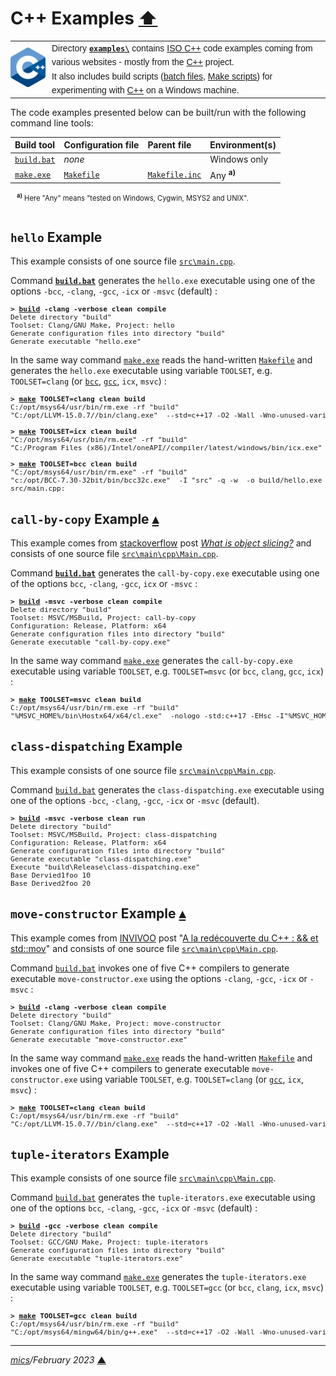 # <span id="top">C++ Examples</span> <span style="size:30%;"><a href="../README.md">⬆</a></span>

<table style="font-family:Helvetica,Arial;line-height:1.6;">
  <tr>
  <td style="border:0;padding:0 10px 0 0;min-width:25%;"><a href="https://isocpp.org/" rel="external"><img src="../docs/images/cpp_logo.png" width="100" alt="C++ project"/></a></td>
  <td style="border:0;padding:0;vertical-align:text-top;">Directory <a href="."><strong><code>examples\</code></strong></a> contains <a href="https://isocpp.org/" rel="external" title="ISO C++">ISO C++</a> code examples coming from various websites - mostly from the <a href="https://isocpp.org/" rel="external" title="ISO C++">C++</a> project.<br/>
  It also includes build scripts (<a href="https://en.wikibooks.org/wiki/Windows_Batch_Scripting" rel="external">batch files</a>, <a href="https://makefiletutorial.com/" rel="external">Make scripts</a>) for experimenting with <a href="https://isocpp.org/" rel="external">C++</a> on a Windows machine.
  </td>
  </tr>
</table>

The code examples presented below can be built/run with the following command line tools:

| Build&nbsp;tool | Configuration file | Parent file | Environment(s) |
|:----------------|:-------------------|:------------|:---------------|
| [`build.bat`](./hello/build.bat) | *none* | &nbsp; | Windows only |
| [`make.exe`][make_cli] | [`Makefile`](./hello/Makefile) | [`Makefile.inc`](./Makefile.inc) | Any <sup><b>a)</b></sup> |
<div style="margin:0 0 0 10px;font-size:80%;">
<sup><b>a)</b></sup> Here "Any" means "tested on Windows, Cygwin, MSYS2 and UNIX".<br/>&nbsp;
</div>

## <span id="hello">`hello` Example</span>

This example consists of one source file [`src\main.cpp`](./hello/src/main.cpp).

Command [**`build.bat`**](./hello/build.bat) generates the `hello.exe` executable using one of the options `-bcc`, `-clang`, `-gcc`, `-icx` or `-msvc` (default) :

<pre style="font-size:80%;">
<b>&gt; <a href="./hello/build.bat">build</a> -clang -verbose clean compile</b>
Delete directory "build"
Toolset: Clang/GNU Make, Project: hello
Generate configuration files into directory "build"
Generate executable "hello.exe"
</pre>

In the same way command [`make.exe`][make_cli] reads the hand-written [`Makefile`](./hello/Makefile) and generates the `hello.exe` executable using variable `TOOLSET`, e.g. `TOOLSET=clang` (or [`bcc`][bcc_cmd], [`gcc`][gcc_cmd], `icx`, `msvc`) :

<pre style="font-size:80%;">
<b>&gt; <a href="https://www.gnu.org/software/make/manual/html_node/Running.html" rel="external">make</a> TOOLSET=clang clean build</b>
C:/opt/msys64/usr/bin/rm.exe -rf "build"
"C:/opt/LLVM-15.0.7//bin/clang.exe"  --std=c++17 -O2 -Wall -Wno-unused-variable  -o build/Release/hello.exe src/main.cpp
&nbsp;
<b>&gt; <a href="https://www.gnu.org/software/make/manual/html_node/Running.html" rel="external">make</a> TOOLSET=icx clean build</b>
"C:/opt/msys64/usr/bin/rm.exe" -rf "build"
"C:/Program Files (x86)/Intel/oneAPI//compiler/latest/windows/bin/icx.exe"  -nologo -Qstd=c++17 -O2 -Wall -Wno-unused-variable  -o build/Release/hello.exe src/main.cpp -link -libpath:"C:/Program Files (x86)/Intel/oneAPI//compiler/latest/windows/compiler/lib/intel64"
&nbsp;
<b>&gt; <a href="https://www.gnu.org/software/make/manual/html_node/Running.html" rel="external">make</a> TOOLSET=bcc clean build</b>
"C:/opt/msys64/usr/bin/rm.exe" -rf "build"
"c:/opt/BCC-7.30-32bit/bin/bcc32c.exe"  -I "src" -q -w  -o build/hello.exe src/main.cpp -lq
src/main.cpp:
</pre>

## <span id="call-by-copy">`call-by-copy` Example</span> [**&#x25B4;**](#top)

This example comes from [stackoverflow] post [*What is object slicing?*](https://stackoverflow.com/questions/274626/what-is-object-slicing) and consists of one source file [`src\main\cpp\Main.cpp`](./call-by-copy/src/main/cpp/Main.cpp).

Command [**`build.bat`**](./call-by-copy/build.bat) generates the `call-by-copy.exe` executable using one of the options `bcc`, `-clang`, `-gcc`, `icx` or `-msvc` :

<pre style="font-size:80%;">
<b>&gt; <a href="./call-by-copy/build.bat">build</a> -msvc -verbose clean compile</b>
Delete directory "build"
Toolset: MSVC/MSBuild, Project: call-by-copy
Configuration: Release, Platform: x64
Generate configuration files into directory "build"
Generate executable "call-by-copy.exe"
</pre>

In the same way command [`make.exe`][make_cli] generates the `call-by-copy.exe` executable using variable `TOOLSET`, e.g. `TOOLSET=msvc` (or `bcc`, `clang`, `gcc`, `icx`) :

<pre style="font-size:80%;">
<b>&gt; <a href="">make</a> TOOLSET=msvc clean build</b>
C:/opt/msys64/usr/bin/rm.exe -rf "build"
"%MSVC_HOME%/bin\Hostx64/x64/cl.exe"  -nologo -std:c++17 -EHsc -I"%MSVC_HOME%/include" -I"%WINSDK_HOME%/include/10.0.22000.0/ucrt" -I"%WINSDK_HOME%/include/10.0.22000.0/um"  -Fe"build/Release/call-by-copy.exe" src/main/cpp/Main.cpp -link -libpath:"%MSVC_HOME%/lib/x64" -libpath:"%WINSDK_HOME%/lib/10.0.22000.0/ucrt/x64" -libpath:"%WINSDK_HOME%/lib/10.0.22000.0/um/x64" Main.cpp
</pre>

## <span id="class-dispatching">`class-dispatching` Example</span>

This example consists of one source file [`src\main\cpp\Main.cpp`](./class-dispatching/src/main/cpp/Main.cpp).

Command [`build.bat`](./class-dispatching/build.bat) generates the `class-dispatching.exe` executable using one of the options `-bcc`, `-clang`, `-gcc`, `-icx` or `-msvc` (default).

<pre style="font-size:80%;">
<b>&gt; <a href="./class-dispatching/build.bat">build</a> -msvc -verbose clean run</b>
Delete directory "build"
Toolset: MSVC/MSBuild, Project: class-dispatching
Configuration: Release, Platform: x64
Generate configuration files into directory "build"
Generate executable "class-dispatching.exe"
Execute "build\Release\class-dispatching.exe"
Base Dervied1foo 10
Base Derived2foo 20
</pre>

## <span id="move-constructor">`move-constructor` Example</span> [**&#x25B4;**](#top)

This example comes from [INVIVOO] post "[A la redécouverte du C++ : &amp;&amp; et std::mov](https://blog.invivoo.com/decouverte-du-cplusplus-et-stdmove/)" and consists of one source file [`src\main\cpp\Main.cpp`](./move-constructor/src/main/cpp/Main.cpp).

Command [`build.bat`](./move-constructor/build.bat) invokes one of five C++ compilers to generate executable `move-constructor.exe` using the options `-clang`, `-gcc`, `-icx` or `-msvc` :

<pre style="font-size:80%;">
<b>&gt; <a href="./move-constructor/build.bat">build</a> -clang -verbose clean compile</b>
Delete directory "build"
Toolset: Clang/GNU Make, Project: move-constructor
Generate configuration files into directory "build"
Generate executable "move-constructor.exe"
</pre>

In the same way command [`make.exe`][make_cli] reads the hand-written [`Makefile`](./move-constructor/Makefile) and invokes one of five C++ compilers to generate executable `move-constructor.exe` using variable `TOOLSET`, e.g. `TOOLSET=clang` (or [`gcc`][gcc_cmd], `icx`, `msvc`) :

<pre style="font-size:80%;">
<b>&gt; <a href="">make</a> TOOLSET=clang clean build</b>
C:/opt/msys64/usr/bin/rm.exe -rf "build"
"C:/opt/LLVM-15.0.7//bin/clang.exe"  --std=c++17 -O2 -Wall -Wno-unused-variable  -o build/Release/move-constructor.exe src/main/cpp/Main.cpp
</pre>

## <span id="tuple-iterators">`tuple-iterators` Example</span>

This example consists of one source file [`src\main\cpp\Main.cpp`](./tuple-iterators/src/main/cpp/Main.cpp).

Command [`build.bat`](./tuple-iterators/build.bat) generates the `tuple-iterators.exe` executable using one of the options `bcc`, `-clang`, `-gcc`, `-icx` or `-msvc` (default) :

<pre style="font-size:80%;">
<b>&gt; <a href="./tuple-iterators/build.bat">build</a> -gcc -verbose clean compile</b>
Delete directory "build"
Toolset: GCC/GNU Make, Project: tuple-iterators
Generate configuration files into directory "build"
Generate executable "tuple-iterators.exe"
</pre>

In the same way command [`make.exe`][make_cli] generates the `tuple-iterators.exe` executable using variable `TOOLSET`, e.g. `TOOLSET=gcc` (or `bcc`, `clang`, `icx`, `msvc`) :

<pre style="font-size:80%;">
<b>&gt; <a href="https://www.gnu.org/software/make/manual/html_node/Running.html" rel="external">make</a> TOOLSET=gcc clean build</b>
C:/opt/msys64/usr/bin/rm.exe -rf "build"
"C:/opt/msys64/mingw64/bin/g++.exe"  --std=c++17 -O2 -Wall -Wno-unused-variable  -o build/Release/tuple-iterators.exe src/main/cpp/Main.cpp
</pre>

***

*[mics](https://lampwww.epfl.ch/~michelou/)/February 2023* [**&#9650;**](#top)
<span id="bottom">&nbsp;</span>

<!-- link refs -->

[bazel_cli]: https://bazel.build/reference/command-line-reference
[bcc_cmd]: https://docwiki.embarcadero.com/RADStudio/Sydney/en/C%2B%2B_Compiler
[gcc_cmd]: https://gcc.gnu.org/onlinedocs/gcc/Invoking-GCC.html
[invivoo]: https://www.invivoo.com/
[make_cli]: https://www.gnu.org/software/make/manual/html_node/Running.html
[stackoverflow]: https://stackoverflow.com/
